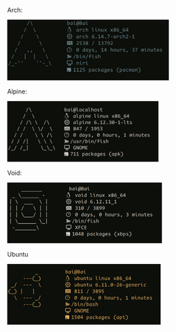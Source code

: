 Arch:

<img height="140" src="./assets/arch.png"/>

Alpine:

<img height="140" src="./assets/alpine.png"/>

Void:

<img height="140" src="./assets/void.png"/>

Ubuntu

<img height="140" src="./assets/ubuntu.png"/>
